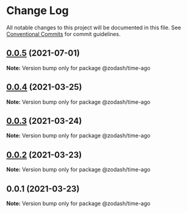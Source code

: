 # Change Log

All notable changes to this project will be documented in this file.
See [Conventional Commits](https://conventionalcommits.org) for commit guidelines.

## [0.0.5](https://github.com/zcorky/zodash/compare/@zodash/time-ago@0.0.4...@zodash/time-ago@0.0.5) (2021-07-01)

**Note:** Version bump only for package @zodash/time-ago





## [0.0.4](https://github.com/zcorky/zodash/compare/@zodash/time-ago@0.0.3...@zodash/time-ago@0.0.4) (2021-03-25)

**Note:** Version bump only for package @zodash/time-ago





## [0.0.3](https://github.com/zcorky/zodash/compare/@zodash/time-ago@0.0.2...@zodash/time-ago@0.0.3) (2021-03-24)

**Note:** Version bump only for package @zodash/time-ago





## [0.0.2](https://github.com/zcorky/zodash/compare/@zodash/time-ago@0.0.1...@zodash/time-ago@0.0.2) (2021-03-23)

**Note:** Version bump only for package @zodash/time-ago





## 0.0.1 (2021-03-23)

**Note:** Version bump only for package @zodash/time-ago
